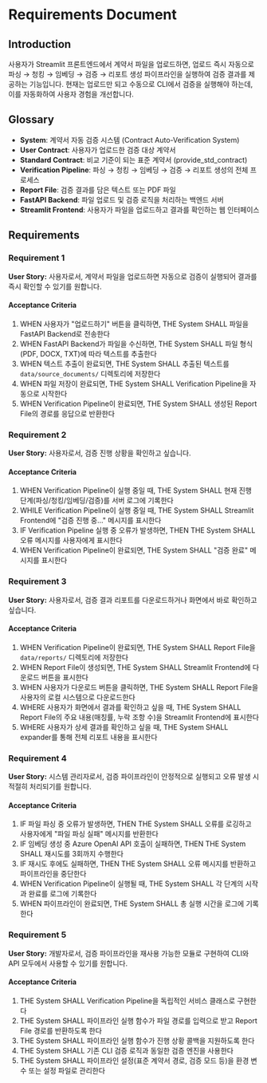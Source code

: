 # Requirements Document

## Introduction

사용자가 Streamlit 프론트엔드에서 계약서 파일을 업로드하면, 업로드 즉시 자동으로 파싱 → 청킹 → 임베딩 → 검증 → 리포트 생성 파이프라인을 실행하여 검증 결과를 제공하는 기능입니다. 현재는 업로드만 되고 수동으로 CLI에서 검증을 실행해야 하는데, 이를 자동화하여 사용자 경험을 개선합니다.

## Glossary

- **System**: 계약서 자동 검증 시스템 (Contract Auto-Verification System)
- **User Contract**: 사용자가 업로드한 검증 대상 계약서
- **Standard Contract**: 비교 기준이 되는 표준 계약서 (provide_std_contract)
- **Verification Pipeline**: 파싱 → 청킹 → 임베딩 → 검증 → 리포트 생성의 전체 프로세스
- **Report File**: 검증 결과를 담은 텍스트 또는 PDF 파일
- **FastAPI Backend**: 파일 업로드 및 검증 로직을 처리하는 백엔드 서버
- **Streamlit Frontend**: 사용자가 파일을 업로드하고 결과를 확인하는 웹 인터페이스

## Requirements

### Requirement 1

**User Story:** 사용자로서, 계약서 파일을 업로드하면 자동으로 검증이 실행되어 결과를 즉시 확인할 수 있기를 원합니다.

#### Acceptance Criteria

1. WHEN 사용자가 "업로드하기" 버튼을 클릭하면, THE System SHALL 파일을 FastAPI Backend로 전송한다
2. WHEN FastAPI Backend가 파일을 수신하면, THE System SHALL 파일 형식(PDF, DOCX, TXT)에 따라 텍스트를 추출한다
3. WHEN 텍스트 추출이 완료되면, THE System SHALL 추출된 텍스트를 `data/source_documents/` 디렉토리에 저장한다
4. WHEN 파일 저장이 완료되면, THE System SHALL Verification Pipeline을 자동으로 시작한다
5. WHEN Verification Pipeline이 완료되면, THE System SHALL 생성된 Report File의 경로를 응답으로 반환한다

### Requirement 2

**User Story:** 사용자로서, 검증 진행 상황을 확인하고 싶습니다.

#### Acceptance Criteria

1. WHEN Verification Pipeline이 실행 중일 때, THE System SHALL 현재 진행 단계(파싱/청킹/임베딩/검증)를 서버 로그에 기록한다
2. WHILE Verification Pipeline이 실행 중일 때, THE System SHALL Streamlit Frontend에 "검증 진행 중..." 메시지를 표시한다
3. IF Verification Pipeline 실행 중 오류가 발생하면, THEN THE System SHALL 오류 메시지를 사용자에게 표시한다
4. WHEN Verification Pipeline이 완료되면, THE System SHALL "검증 완료" 메시지를 표시한다

### Requirement 3

**User Story:** 사용자로서, 검증 결과 리포트를 다운로드하거나 화면에서 바로 확인하고 싶습니다.

#### Acceptance Criteria

1. WHEN Verification Pipeline이 완료되면, THE System SHALL Report File을 `data/reports/` 디렉토리에 저장한다
2. WHEN Report File이 생성되면, THE System SHALL Streamlit Frontend에 다운로드 버튼을 표시한다
3. WHEN 사용자가 다운로드 버튼을 클릭하면, THE System SHALL Report File을 사용자의 로컬 시스템으로 다운로드한다
4. WHERE 사용자가 화면에서 결과를 확인하고 싶을 때, THE System SHALL Report File의 주요 내용(매칭률, 누락 조항 수)을 Streamlit Frontend에 표시한다
5. WHERE 사용자가 상세 결과를 확인하고 싶을 때, THE System SHALL expander를 통해 전체 리포트 내용을 표시한다

### Requirement 4

**User Story:** 시스템 관리자로서, 검증 파이프라인이 안정적으로 실행되고 오류 발생 시 적절히 처리되기를 원합니다.

#### Acceptance Criteria

1. IF 파일 파싱 중 오류가 발생하면, THEN THE System SHALL 오류를 로깅하고 사용자에게 "파일 파싱 실패" 메시지를 반환한다
2. IF 임베딩 생성 중 Azure OpenAI API 호출이 실패하면, THEN THE System SHALL 재시도를 3회까지 수행한다
3. IF 재시도 후에도 실패하면, THEN THE System SHALL 오류 메시지를 반환하고 파이프라인을 중단한다
4. WHEN Verification Pipeline이 실행될 때, THE System SHALL 각 단계의 시작과 완료를 로그에 기록한다
5. WHEN 파이프라인이 완료되면, THE System SHALL 총 실행 시간을 로그에 기록한다

### Requirement 5

**User Story:** 개발자로서, 검증 파이프라인을 재사용 가능한 모듈로 구현하여 CLI와 API 모두에서 사용할 수 있기를 원합니다.

#### Acceptance Criteria

1. THE System SHALL Verification Pipeline을 독립적인 서비스 클래스로 구현한다
2. THE System SHALL 파이프라인 실행 함수가 파일 경로를 입력으로 받고 Report File 경로를 반환하도록 한다
3. THE System SHALL 파이프라인 실행 함수가 진행 상황 콜백을 지원하도록 한다
4. THE System SHALL 기존 CLI 검증 로직과 동일한 검증 엔진을 사용한다
5. THE System SHALL 파이프라인 설정(표준 계약서 경로, 검증 모드 등)을 환경 변수 또는 설정 파일로 관리한다
